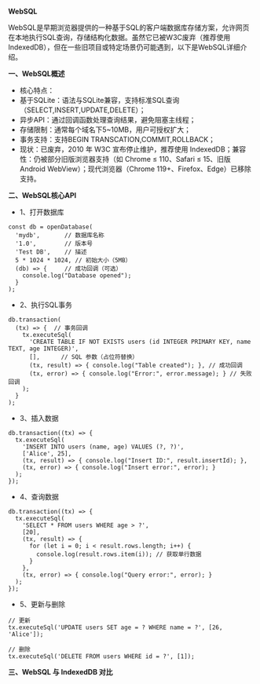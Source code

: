 **WebSQL**

WebSQL是早期浏览器提供的一种基于SQL的客户端数据库存储方案，允许网页在本地执行SQL查询，存储结构化数据。虽然它已被W3C废弃（推荐使用IndexedDB），但在一些旧项目或特定场景仍可能遇到，以下是WebSQL详细介绍。

**一、WebSQL概述**
- 核心特点：
- 基于SQLite：语法与SQLite兼容，支持标准SQL查询（SELECT,INSERT,UPDATE,DELETE）；
- 异步API：通过回调函数处理查询结果，避免阻塞主线程；
- 存储限制：通常每个域名下5~10MB，用户可授权扩大；
- 事务支持：支持BEGIN TRANSCATION,COMMIT,ROLLBACK；
- 现状：已废弃，2010 年 W3C 宣布停止维护，推荐使用 IndexedDB；兼容性：仍被部分旧版浏览器支持（如 Chrome ≤ 110、Safari ≤ 15、旧版 Android WebView）；现代浏览器（Chrome 119+、Firefox、Edge）已移除支持。

**二、WebSQL核心API**
- 1、打开数据库
```
const db = openDatabase(
  'mydb',       // 数据库名称
  '1.0',        // 版本号
  'Test DB',    // 描述
  5 * 1024 * 1024, // 初始大小（5MB）
  (db) => {     // 成功回调（可选）
    console.log("Database opened");
  }
);
```
- 2、执行SQL事务
```
db.transaction(
  (tx) => {  // 事务回调
    tx.executeSql(
      'CREATE TABLE IF NOT EXISTS users (id INTEGER PRIMARY KEY, name TEXT, age INTEGER)',
      [],      // SQL 参数（占位符替换）
      (tx, result) => { console.log("Table created"); }, // 成功回调
      (tx, error) => { console.log("Error:", error.message); } // 失败回调
    );
  }
);
```
- 3、插入数据
```
db.transaction((tx) => {
  tx.executeSql(
    'INSERT INTO users (name, age) VALUES (?, ?)',
    ['Alice', 25],
    (tx, result) => { console.log("Insert ID:", result.insertId); },
    (tx, error) => { console.log("Insert error:", error); }
  );
});
```
- 4、查询数据
```
db.transaction((tx) => {
  tx.executeSql(
    'SELECT * FROM users WHERE age > ?',
    [20],
    (tx, result) => {
      for (let i = 0; i < result.rows.length; i++) {
        console.log(result.rows.item(i)); // 获取单行数据
      }
    },
    (tx, error) => { console.log("Query error:", error); }
  );
});
```
- 5、更新与删除
```
// 更新
tx.executeSql('UPDATE users SET age = ? WHERE name = ?', [26, 'Alice']);

// 删除
tx.executeSql('DELETE FROM users WHERE id = ?', [1]);
```

**三、WebSQL 与 IndexedDB 对比**

